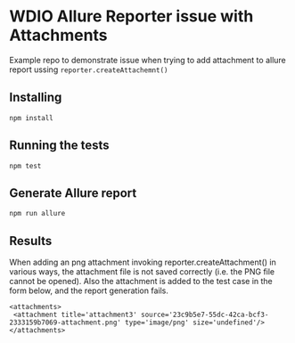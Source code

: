 # WDIO Allure Reporter issue with Attachments

Example repo to demonstrate issue when trying to add attachment to allure report ussing `reporter.createAttachemnt()`

## Installing

`npm install`

## Running the tests

`npm test`

## Generate Allure report
`npm run allure`

## Results

When adding an png attachment invoking reporter.createAttachment() in various ways, the attachment file is not saved correctly (i.e. the PNG file cannot be opened).
Also the attachment is added to the test case in the form below, and the report generation fails.

```
<attachments>
 <attachment title='attachment3' source='23c9b5e7-55dc-42ca-bcf3-2333159b7069-attachment.png' type='image/png' size='undefined'/>
</attachments>
```